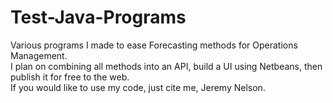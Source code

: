 # Test-Java-Programs
Various programs I made to ease Forecasting methods for Operations Management.  
I plan on combining all methods into an API, build a UI using Netbeans, then publish it for free to the web.  
If you would like to use my code, just cite me, Jeremy Nelson.  
